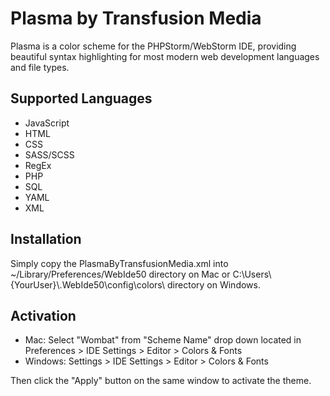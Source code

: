 Plasma by Transfusion Media
===========

Plasma is a color scheme for the PHPStorm/WebStorm IDE, providing beautiful syntax highlighting for most modern web development languages and file types.

Supported Languages
-------------------

* JavaScript
* HTML
* CSS
* SASS/SCSS
* RegEx
* PHP
* SQL
* YAML
* XML


Installation
------------

Simply copy the PlasmaByTransfusionMedia.xml into ~/Library/Preferences/WebIde50 directory on Mac or C:\Users\\{YourUser}\\.WebIde50\config\colors\ directory on Windows.


Activation
----------

* Mac: Select "Wombat" from "Scheme Name" drop down located in Preferences > IDE Settings > Editor > Colors & Fonts
* Windows: Settings > IDE Settings > Editor > Colors & Fonts

Then click the "Apply" button on the same window to activate the theme.
